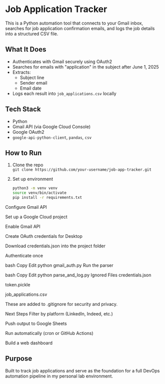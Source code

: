 # Job Application Tracker

This is a Python automation tool that connects to your Gmail inbox, searches for job application confirmation emails, and logs the job details into a structured CSV file.

## What It Does

- Authenticates with Gmail securely using OAuth2
- Searches for emails with "application" in the subject after June 1, 2025
- Extracts:
  - Subject line
  - Sender email
  - Email date
- Logs each result into `job_applications.csv` locally

## Tech Stack

- Python
- Gmail API (via Google Cloud Console)
- Google OAuth2
- `google-api-python-client`, `pandas`, `csv`

## How to Run

1. Clone the repo  
   `git clone https://github.com/your-username/job-app-tracker.git`

2. Set up environment
   ```bash
   python3 -m venv venv
   source venv/bin/activate
   pip install -r requirements.txt
Configure Gmail API

Set up a Google Cloud project

Enable Gmail API

Create OAuth credentials for Desktop

Download credentials.json into the project folder

Authenticate once

bash
Copy
Edit
python gmail_auth.py
Run the parser

bash
Copy
Edit
python parse_and_log.py
Ignored Files
credentials.json

token.pickle

job_applications.csv

These are added to .gitignore for security and privacy.

Next Steps
Filter by platform (LinkedIn, Indeed, etc.)

Push output to Google Sheets

Run automatically (cron or GitHub Actions)

Build a web dashboard

## Purpose

Built to track job applications and serve as the foundation for a full DevOps automation pipeline in my personal lab environment.
